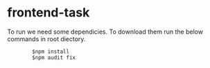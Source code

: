 # frontend-task

To run we need some dependicies. To download them run the below commands in root diectory.
		
		
			$npm install
  			$npm audit fix





